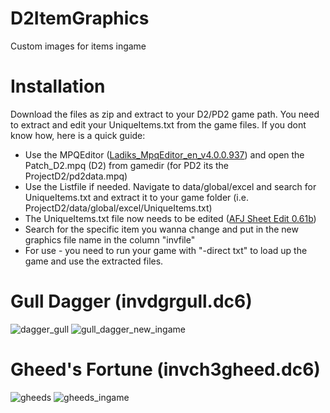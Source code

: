 # D2ItemGraphics
Custom images for items ingame

# Installation
Download the files as zip and extract to your D2/PD2 game path.
You need to extract and edit your UniqueItems.txt from the game files.
If you dont know how, here is a quick guide:
- Use the MPQEditor ([Ladiks_MpqEditor_en_v4.0.0.937](https://github.com/D2R-Gimli/D2_modding_tools/tree/98083edfa7dda69f1ef1cae58bc14479929e4d7a/Ladiks_MpqEditor_en_v4.0.0.937)) and open the Patch_D2.mpq (D2) from gamedir (for PD2 its the ProjectD2/pd2data.mpq)
- Use the Listfile if needed. Navigate to data/global/excel and search for UniqueItems.txt and extract it to your game folder (i.e. ProjectD2/data/global/excel/UniqueItems.txt)
- The UniqueItems.txt file now needs to be edited ([AFJ Sheet Edit 0.61b](https://github.com/D2R-Gimli/D2_modding_tools/tree/98083edfa7dda69f1ef1cae58bc14479929e4d7a/AFJ%20Sheet%20Edit%200.61b))
- Search for the specific item you wanna change and put in the new graphics file name in the column "invfile"
- For use - you need to run your game with "-direct txt" to load up the game and use the extracted files.

# Gull Dagger (invdgrgull.dc6)
![dagger_gull](https://github.com/user-attachments/assets/f58c0434-fb99-481f-9a71-ac26d67e483f)
![gull_dagger_new_ingame](https://github.com/user-attachments/assets/7a5d400b-baad-45f0-91df-7cf18de18adf)

# Gheed's Fortune (invch3gheed.dc6)
![gheeds](https://github.com/user-attachments/assets/8e92c14b-f8b6-4d11-83b8-a1f1ff7a56ff)
![gheeds_ingame](https://github.com/user-attachments/assets/dcce34ef-a15a-441c-a495-f5936bda556b)


